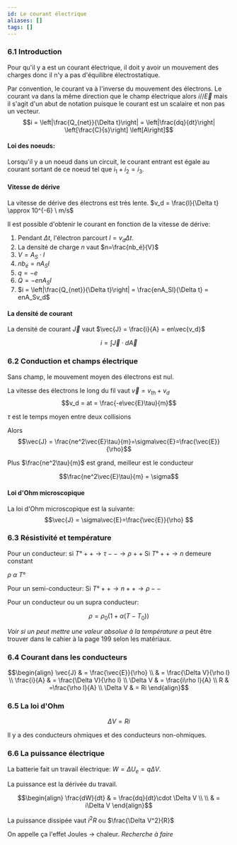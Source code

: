 ```yaml
---
id: Le courant électrique
aliases: []
tags: []
---
```


### 6.1 Introduction

Pour qu'il y a est un courant électrique, il doit y avoir un mouvement des charges donc il n'y a pas d'équilibre électrostatique.

Par convention, le courant va à l'inverse du mouvement des électrons. Le courant va dans la même direction que le champ électrique alors $i//\vec{E}$ mais il s'agit d'un abut de notation puisque le courant est un scalaire et non pas un vecteur.
$$i = \left|\frac{Q_{net}}{\Delta t}\right| = \left|\frac{dq}{dt}\right| \left[\frac{C}{s}\right] \left[A\right]$$

#### Loi des noeuds:

Lorsqu'il y a un noeud dans un circuit, le courant entrant est égale au courant sortant de ce noeud tel que $i_1 + i_2 = i_3$.

#### Vitesse de dérive

La vitesse de dérive des électrons est très lente. $v_d = \frac{l}{\Delta t} \approx 10^{-6} \ m/s$

Il est possible d'obtenir le courant en fonction de la vitesse de dérive:

1. Pendant $\Delta t$, l'électron parcourt $l=v_d\Delta t$.
2. La densité de charge $n$ vaut $n=\frac{nb_é}{V}$
3. $V = A_S \cdot l$
4. $nb_é = nA_Sl$
5. $q = -e$
6. $Q = -enA_Sl$
7. $i =  \left|\frac{Q_{net}}{\Delta t}\right| = \frac{enA_Sl}{\Delta t} = enA_Sv_d$

#### La densité de courant

La densité de courant $\vec{J}$ vaut $\vec{J} = \frac{i}{A} = en\vec{v_d}$

$$i = \int{\vec{J}\cdot d\vec{A}}$$


### 6.2 Conduction et champs électrique

Sans champ, le mouvement moyen des électrons est nul.

La vitesse des électrons le long du fil vaut $\vec{v} = v_{th} + v_d$
$$v_d = at = \frac{-e\vec{E}\tau}{m}$$

$\tau$ est le temps moyen entre deux collisions

Alors $$\vec{J} = \frac{ne^2\vec{E}\tau}{m}=\sigma\vec{E}=\frac{\vec{E}}{\rho}$$

Plus $\frac{ne^2\tau}{m}$ est grand, meilleur est le conducteur

$$\frac{ne^2\vec{E}\tau}{m} = \sigma$$

#### Loi d'Ohm microscopique

La loi d'Ohm microscopique est la suivante:
$$\vec{J} = \sigma\vec{E}=\frac{\vec{E}}{\rho}
$$


### 6.3 Résistivité et température


Pour un conducteur: si $T°++ \rightarrow \tau -- \rightarrow \rho ++$
Si $T°++ \rightarrow n$ demeure constant

$\rho\ \alpha \ T°$

Pour un semi-conducteur:
Si $T°++\rightarrow n++ \rightarrow \rho--$



Pour un conducteur ou un supra conducteur:

$$\rho = \rho_0\left(1+\alpha\left(T-T_0\right)\right)$$ 

*Voir si un peut mettre une valeur absolue à la température*
$\alpha$ peut être trouver dans le cahier à la page 199 selon les matériaux.

### 6.4 Courant dans les conducteurs

$$\begin{align}
\vec{J} & = \frac{\vec{E}}{\rho} \\
& = \frac{\Delta V}{\rho l} \\
\frac{i}{A} & = \frac{\Delta V}{\rho l} \\
\Delta V & = \frac{i\rho l}{A} \\
R & =\frac{\rho l}{A} \\
\Delta V & = Ri
\end{align}$$

### 6.5 La loi d'Ohm

$$\Delta V = Ri$$

Il y a des conducteurs ohmiques et des conducteurs non-ohmiques.

### 6.6 La puissance électrique

La batterie fait un travail électrique: $W =\Delta U_e = q\Delta V$.

La puissance est la dérivée du travail. 

$$\begin{align}
\frac{dW}{dt} & = \frac{dq}{dt}\cdot \Delta V \\ \\
& = i\Delta V
\end{align}$$

La puissance dissipée vaut $i^2R$ ou $\frac{\Delta V^2}{R}$

On appelle ça l'effet Joules -> chaleur. *Recherche à faire*


